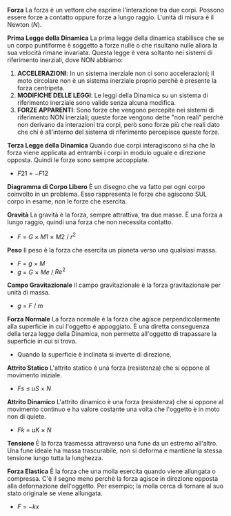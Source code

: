 **Forza**
La forza è un vettore che esprime l'interazione tra due corpi. Possono essere forze a contatto oppure forze a lungo raggio. L'unità di misura è il Newton $(N)$.

**Prima Legge della Dinamica**
La prima legge della dinamica stabilisce che se un corpo puntiforme è soggetto a forze nulle o che risultano nulle allora la sua velocità rimane invariata. Questa legge è vera soltanto nei sistemi di riferimento inerziali, dove NON abbiamo:
1) **ACCELERAZIONI**: In un sistema inerziale non ci sono accelerazioni; il moto circolare non è un sistema inerziale proprio perchè è presente la forza centripeta.
2) **MODIFICHE DELLE LEGGI**: Le leggi della Dinamica su un sistema di riferimento inerziale sono valide senza alcuna modifica.
3) **FORZE APPARENTI**: Sono forze che vengono percepite nei sistemi di riferimento NON inerziali; queste forze vengono dette "non reali" perchè non derivano da interazioni tra corpi, però sono forze più che reali dato che chi è all'interno del sistema di riferimento percepisce queste forze.

**Terza Legge della Dinamica**
Quando due corpi interagiscono si ha che la forza viene applicata ad entrambi i corpi in modulo uguale e direzione opposta. Quindi le forze sono sempre accoppiate.
- $F21$ $=$ $-F12$

**Diagramma di Corpo Libero**
È un disegno che va fatto per ogni corpo coinvolto in un problema. Esso rappresenta le forze che agiscono SUL corpo in esame, non le forze che esercita.

**Gravità**
La gravità è la forza, sempre attrattiva, tra due masse. È una forza a lungo raggio, quindi una forza che non necessita contatto.
- $F$ $=$ $G$ $×$ $M1$ $×$ $M2$ $/$ $r^2$ 

**Peso**
Il peso è la forza che esercita un pianeta verso una qualsiasi massa.
- $F$ $=$ $g$ $×$ $M$ 
- $g$ $=$ $G$ $×$ $Me$ $/$ $Re^2$

**Campo Gravitazionale**
Il campo gravitazionale è la forza gravitazionale per unità di massa.
- $g$ $=$ $F$ $/$ $m$

**Forza Normale**
La forza normale è la forza che agisce perpendicolarmente alla superficie in cui l'oggetto è appoggiato. È una diretta conseguenza della terza legge della Dinamica, non permette all'oggetto di trapassare la superficie in cui si trova.
- Quando la superficie è inclinata si inverte di direzione.

**Attrito Statico**
L'attrito statico è una forza (resistenza) che si oppone al movimento iniziale.
- $Fs$ $≤$ $uS$ $×$ $N$

**Attrito Dinamico**
L'attrito dinamico è una forza (resistenza) che si oppone al movimento continuo e ha valore costante una volta che l'oggetto è in moto non di quiete.
- $Fk$ $=$ $uK$ $×$ $N$

**Tensione**
È la forza trasmessa attraverso una fune da un estremo all'altro. Una fune ideale ha massa trascurabile, non si deforma e mantiene la stessa tensione lungo tutta la lunghezza.

**Forza Elastica**
È la forza che una molla esercita quando viene allungata o compressa. C'è il segno meno perchè la forza agisce in direzione opposta alla deformazione dell'oggetto. Per esempio;
la molla cerca di tornare al suo stato originale se viene allungata.
- $F$ $=$ $-kx$